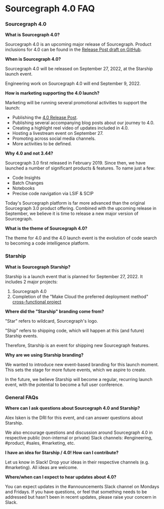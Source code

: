 # Sourcegraph 4.0 FAQ

### Sourcegraph 4.0

**What is Sourcegraph 4.0?**

Sourcegraph 4.0 is an upcoming major release of Sourcegraph. Product inclusions for 4.0 can be found in the [Release Post draft on GitHub](https://github.com/sourcegraph/about/pull/5623).

**When is Sourcegraph 4.0?**

Sourcegraph 4.0 will be released on September 27, 2022, at the Starship launch event.

Engineering work on Sourcegraph 4.0 will end September 9, 2022.

**How is marketing supporting the 4.0 launch?**

Marketing will be running several promotional activities to support the launch:

- Publishing the [4.0 Release Post](https://github.com/sourcegraph/about/pull/5623).
- Publishing several accompanying blog posts about our journey to 4.0.
- Creating a highlight reel video of updates included in 4.0.
- Hosting a livestream event on September 27.
- Promoting across social media channels.
- More activities to be defined.

**Why 4.0 and not 3.44?**

Sourcegraph 3.0 first released in February 2019. Since then, we have launched a number of significant products &amp; features. To name just a few:

- Code Insights
- Batch Changes
- Notebooks
- Precise code navigation via LSIF & SCIP

Today's Sourcegraph platform is far more advanced than the original Sourcegraph 3.0 product offering. Combined with the upcoming release in September, we believe it is time to release a new major version of Sourcegraph.

**What is the theme of Sourcegraph 4.0?**

The theme for 4.0 and the 4.0 launch event is the evolution of code search to becoming a code intelligence platform.

### Starship

**What is Sourcegraph Starship?**

Starship is a launch event that is planned for September 27, 2022. It includes 2 major projects:

1. Sourcegraph 4.0
2. Completion of the "Make Cloud the preferred deployment method" [cross-functional project](index.md)

**Where did the "Starship" branding come from?**

"Star" refers to wildcard, Sourcegraph's logo.

"Ship" refers to shipping code, which will happen at this (and future) Starship events.

Therefore, Starship is an event for shipping new Sourcegraph features.

**Why are we using Starship branding?**

We wanted to introduce new event-based branding for this launch moment. This sets the stage for more future events, which we aspire to create.

In the future, we believe Starship will become a regular, recurring launch event, with the potential to become a full user conference.

### General FAQs

**Where can I ask questions about Sourcegraph 4.0 and Starship?**

Alex Isken is the DRI for this event, and can answer questions about Starship.

We also encourage questions and discussion around Sourcegraph 4.0 in respective public (non-internal or private) Slack channels: #engineering, #product, #sales, #marketing, etc.

**I have an idea for Starship / 4.0! How can I contribute?**

Let us know in Slack! Drop your ideas in their respective channels (e.g. #marketing). All ideas are welcome.

**Where/when can I expect to hear updates about 4.0?**

You can expect updates in the #announcements Slack channel on Mondays and Fridays. If you have questions, or feel that something needs to be addressed but hasn't been in recent updates, please raise your concern in Slack.
